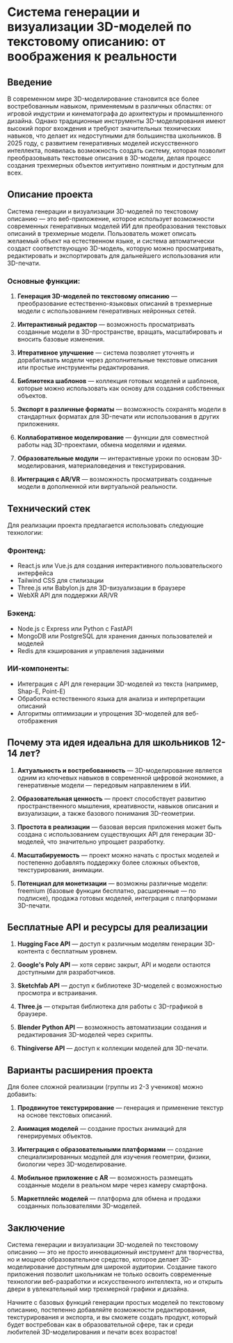 # Система генерации и визуализации 3D-моделей по текстовому описанию: от воображения к реальности

## Введение

В современном мире 3D-моделирование становится все более востребованным навыком, применяемым в различных областях: от игровой индустрии и кинематографа до архитектуры и промышленного дизайна. Однако традиционные инструменты 3D-моделирования имеют высокий порог вхождения и требуют значительных технических навыков, что делает их недоступными для большинства школьников. В 2025 году, с развитием генеративных моделей искусственного интеллекта, появилась возможность создать систему, которая позволит преобразовывать текстовые описания в 3D-модели, делая процесс создания трехмерных объектов интуитивно понятным и доступным для всех.

## Описание проекта

Система генерации и визуализации 3D-моделей по текстовому описанию — это веб-приложение, которое использует возможности современных генеративных моделей ИИ для преобразования текстовых описаний в трехмерные модели. Пользователь может описать желаемый объект на естественном языке, и система автоматически создаст соответствующую 3D-модель, которую можно просматривать, редактировать и экспортировать для дальнейшего использования или 3D-печати.

### Основные функции:

1. **Генерация 3D-моделей по текстовому описанию** — преобразование естественно-языковых описаний в трехмерные модели с использованием генеративных нейронных сетей.

2. **Интерактивный редактор** — возможность просматривать созданные модели в 3D-пространстве, вращать, масштабировать и вносить базовые изменения.

3. **Итеративное улучшение** — система позволяет уточнять и дорабатывать модели через дополнительные текстовые описания или простые инструменты редактирования.

4. **Библиотека шаблонов** — коллекция готовых моделей и шаблонов, которые можно использовать как основу для создания собственных объектов.

5. **Экспорт в различные форматы** — возможность сохранять модели в стандартных форматах для 3D-печати или использования в других приложениях.

6. **Коллаборативное моделирование** — функции для совместной работы над 3D-проектами, обмена моделями и идеями.

7. **Образовательные модули** — интерактивные уроки по основам 3D-моделирования, материаловедения и текстурирования.

8. **Интеграция с AR/VR** — возможность просматривать созданные модели в дополненной или виртуальной реальности.

## Технический стек

Для реализации проекта предлагается использовать следующие технологии:

### Фронтенд:
- React.js или Vue.js для создания интерактивного пользовательского интерфейса
- Tailwind CSS для стилизации
- Three.js или Babylon.js для 3D-визуализации в браузере
- WebXR API для поддержки AR/VR

### Бэкенд:
- Node.js с Express или Python с FastAPI
- MongoDB или PostgreSQL для хранения данных пользователей и моделей
- Redis для кэширования и управления заданиями

### ИИ-компоненты:
- Интеграция с API для генерации 3D-моделей из текста (например, Shap-E, Point-E)
- Обработка естественного языка для анализа и интерпретации описаний
- Алгоритмы оптимизации и упрощения 3D-моделей для веб-отображения

## Почему эта идея идеальна для школьников 12-14 лет?

1. **Актуальность и востребованность** — 3D-моделирование является одним из ключевых навыков в современной цифровой экономике, а генеративные модели — передовым направлением в ИИ.

2. **Образовательная ценность** — проект способствует развитию пространственного мышления, креативности, навыков описания и визуализации, а также базового понимания 3D-геометрии.

3. **Простота в реализации** — базовая версия приложения может быть создана с использованием существующих API для генерации 3D-моделей, что значительно упрощает разработку.

4. **Масштабируемость** — проект можно начать с простых моделей и постепенно добавлять поддержку более сложных объектов, текстурирования, анимации.

5. **Потенциал для монетизации** — возможны различные модели: freemium (базовые функции бесплатно, расширенные — по подписке), продажа готовых моделей, интеграция с платформами 3D-печати.

## Бесплатные API и ресурсы для реализации

1. **Hugging Face API** — доступ к различным моделям генерации 3D-контента с бесплатным уровнем.

2. **Google's Poly API** — хотя сервис закрыт, API и модели остаются доступными для разработчиков.

3. **Sketchfab API** — доступ к библиотеке 3D-моделей с возможностью просмотра и встраивания.

4. **Three.js** — открытая библиотека для работы с 3D-графикой в браузере.

5. **Blender Python API** — возможность автоматизации создания и редактирования 3D-моделей через скрипты.

6. **Thingiverse API** — доступ к коллекции моделей для 3D-печати.

## Варианты расширения проекта

Для более сложной реализации (группы из 2-3 учеников) можно добавить:

1. **Продвинутое текстурирование** — генерация и применение текстур на основе текстовых описаний.

2. **Анимация моделей** — создание простых анимаций для генерируемых объектов.

3. **Интеграция с образовательными платформами** — создание специализированных модулей для изучения геометрии, физики, биологии через 3D-моделирование.

4. **Мобильное приложение с AR** — возможность размещать созданные модели в реальном мире через камеру смартфона.

5. **Маркетплейс моделей** — платформа для обмена и продажи созданных пользователями 3D-моделей.

## Заключение

Система генерации и визуализации 3D-моделей по текстовому описанию — это не просто инновационный инструмент для творчества, но и мощное образовательное средство, которое делает 3D-моделирование доступным для широкой аудитории. Создание такого приложения позволит школьникам не только освоить современные технологии веб-разработки и искусственного интеллекта, но и открыть двери в увлекательный мир трехмерной графики и дизайна.

Начните с базовых функций генерации простых моделей по текстовому описанию, постепенно добавляйте возможности редактирования, текстурирования и экспорта, и вы сможете создать продукт, который будет востребован как в образовательной сфере, так и среди любителей 3D-моделирования и печати всех возрастов!
